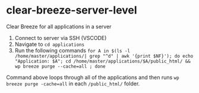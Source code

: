 # clear-breeze-server-level
Clear Breeze for all applications in a server

1. Connect to server via SSH (VSCODE)
2. Navigate to `cd applications`
3. Run the following commands `for A in $(ls -l /home/master/applications/| grep "^d" | awk '{print $NF}'); do echo "Application: $A"; cd /home/master/applications/$A/public_html/ && wp breeze purge --cache=all ; done`

Command above loops through all of the applications and then runs `wp breeze purge -cache=all` in each `/public_html/` folder.
